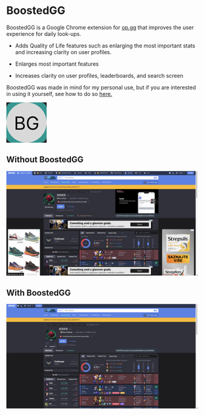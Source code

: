 # BoostedGG 

BoostedGG is a Google Chrome extension for [op.gg](https://op.gg) that improves the user experience for daily look-ups.

- Adds Quality of Life features such as enlarging the most important stats and increasing clarity on user profiles.

- Enlarges most important features

- Increases clarity on user profiles, leaderboards, and search screen

BoostedGG was made in mind for my personal use, but if you are interested in using it yourself, see how to do so [here.](https://developer.chrome.com/docs/extensions/mv3/getstarted/development-basics/#load-unpacked)

![BoostedGG logo](/boostedgg.png)

## Without BoostedGG

![Before](/before.png)

## With BoostedGG

![Before](/after.png)